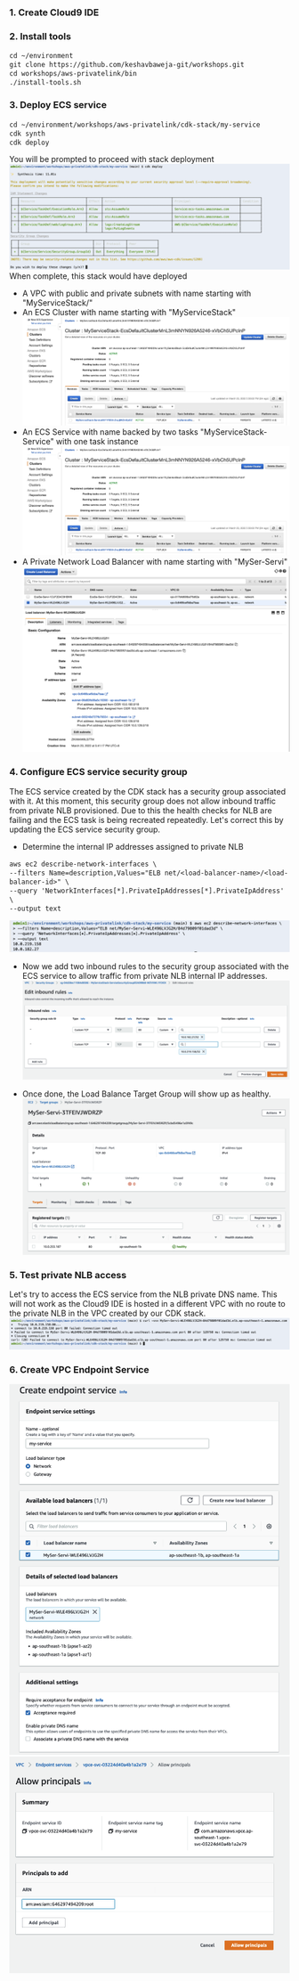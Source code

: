 ### 1. Create Cloud9 IDE
### 2. Install tools
```
cd ~/environment
git clone https://github.com/keshavbaweja-git/workshops.git
cd workshops/aws-privatelink/bin
./install-tools.sh
```
### 3. Deploy ECS service
```
cd ~/environment/workshops/aws-privatelink/cdk-stack/my-service
cdk synth
cdk deploy
```
You will be prompted to proceed with stack deployment
![cdk deploy](.assets/cdk-deploy.png)
When complete, this stack would have deployed
- A VPC with public and private subnets with name starting with "MyServiceStack/" 
- An ECS Cluster with name starting with "MyServiceStack"
![ECS Cluster](.assets/ecs-cluster.png)
- An ECS Service with name backed by two tasks "MyServiceStack-Service" with one task instance
![ECS Service](.assets/ecs-cluster.png)
- A Private Network Load Balancer with name starting with "MySer-Servi"
![Private NLB](.assets/private-nlb.png)

### 4. Configure ECS service security group
The ECS service created by the CDK stack has a security group associated with it. At this moment, this security group does not allow inbound traffic from private NLB provisioned. Due to this the health checks for NLB are failing and the ECS task is being recreated repeatedly. Let's correct this by updating the ECS service security group.

- Determine the internal IP addresses assigned to private NLB
```
aws ec2 describe-network-interfaces \
--filters Name=description,Values="ELB net/<load-balancer-name>/<load-balancer-id>" \
--query 'NetworkInterfaces[*].PrivateIpAddresses[*].PrivateIpAddress' \
--output text
```
![Private NLB Internal IPs](.assets/private-nlb-internal-ips.png)

- Now we add two inbound rules to the security group associated with the ECS service to allow traffic from private NLB internal IP addresses.
![ECS Service Security Group inbound rules](.assets/ecs-service-security-group-inbound-rules.png)

- Once done, the Load Balance Target Group will show up as healthy.
![Target Group](.assets/target-group.png)

### 5. Test private NLB access
Let's try to access the ECS service from the NLB private DNS name. This will not work as the Cloud9 IDE is hosted in a different VPC with no route to the private NLB in the VPC created by our CDK stack.
![NLB Failure](.assets/nlb-failure.png)

### 6. Create VPC Endpoint Service
![Endpoint service](.assets/endpoint-service.png)
![Allow principals](.assets/allow-principals.png)
